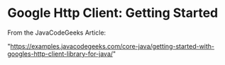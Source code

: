 # Google Http Client: Getting Started

From the JavaCodeGeeks Article:

"https://examples.javacodegeeks.com/core-java/getting-started-with-googles-http-client-library-for-java/"
